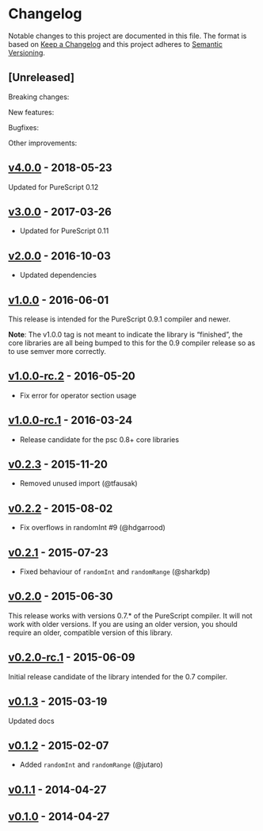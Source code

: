 # Changelog

Notable changes to this project are documented in this file. The format is based on [Keep a Changelog](https://keepachangelog.com/en/1.0.0/) and this project adheres to [Semantic Versioning](https://semver.org/spec/v2.0.0.html).

## [Unreleased]

Breaking changes:

New features:

Bugfixes:

Other improvements:

## [v4.0.0](https://github.com/purescript/purescript-random/releases/tag/v4.0.0) - 2018-05-23

Updated for PureScript 0.12

## [v3.0.0](https://github.com/purescript/purescript-random/releases/tag/v3.0.0) - 2017-03-26

- Updated for PureScript 0.11

## [v2.0.0](https://github.com/purescript/purescript-random/releases/tag/v2.0.0) - 2016-10-03

- Updated dependencies

## [v1.0.0](https://github.com/purescript/purescript-random/releases/tag/v1.0.0) - 2016-06-01

This release is intended for the PureScript 0.9.1 compiler and newer.

**Note**: The v1.0.0 tag is not meant to indicate the library is “finished”, the core libraries are all being bumped to this for the 0.9 compiler release so as to use semver more correctly.

## [v1.0.0-rc.2](https://github.com/purescript/purescript-random/releases/tag/v1.0.0-rc.2) - 2016-05-20

- Fix error for operator section usage

## [v1.0.0-rc.1](https://github.com/purescript/purescript-random/releases/tag/v1.0.0-rc.1) - 2016-03-24

- Release candidate for the psc 0.8+ core libraries

## [v0.2.3](https://github.com/purescript/purescript-random/releases/tag/v0.2.3) - 2015-11-20

- Removed unused import (@tfausak)

## [v0.2.2](https://github.com/purescript/purescript-random/releases/tag/v0.2.2) - 2015-08-02

- Fix overflows in randomInt #9 (@hdgarrood)

## [v0.2.1](https://github.com/purescript/purescript-random/releases/tag/v0.2.1) - 2015-07-23

- Fixed behaviour of `randomInt` and `randomRange` (@sharkdp)

## [v0.2.0](https://github.com/purescript/purescript-random/releases/tag/v0.2.0) - 2015-06-30

This release works with versions 0.7.\* of the PureScript compiler. It will not work with older versions. If you are using an older version, you should require an older, compatible version of this library.

## [v0.2.0-rc.1](https://github.com/purescript/purescript-random/releases/tag/v0.2.0-rc.1) - 2015-06-09

Initial release candidate of the library intended for the 0.7 compiler.

## [v0.1.3](https://github.com/purescript/purescript-random/releases/tag/v0.1.3) - 2015-03-19

Updated docs

## [v0.1.2](https://github.com/purescript/purescript-random/releases/tag/v0.1.2) - 2015-02-07

- Added `randomInt` and `randomRange` (@jutaro)

## [v0.1.1](https://github.com/purescript/purescript-random/releases/tag/v0.1.1) - 2014-04-27



## [v0.1.0](https://github.com/purescript/purescript-random/releases/tag/v0.1.0) - 2014-04-27




